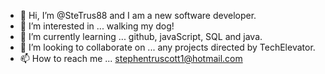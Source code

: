 - 👋 Hi, I’m @SteTrus88 and I am a new software developer. 
- 👀 I’m interested in ... walking my dog!
- 🌱 I’m currently learning ... github, javaScript, SQL and java. 
- 💞️ I’m looking to collaborate on ... any projects directed by TechElevator.
- 📫 How to reach me ... stephentruscott1@hotmail.com 

<!---
SteTrus88/SteTrus88 is a ✨ special ✨ repository because its `README.md` (this file) appears on your GitHub profile.
You can click the Preview link to take a look at your changes.
I am leaving this in for future reference. 
--->
